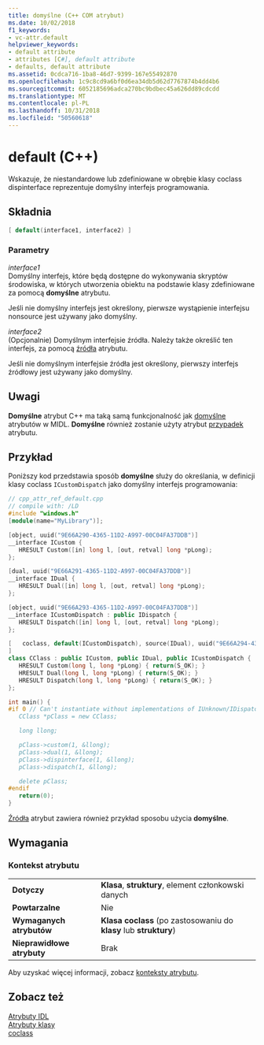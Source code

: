 ```yaml
---
title: domyślne (C++ COM atrybut)
ms.date: 10/02/2018
f1_keywords:
- vc-attr.default
helpviewer_keywords:
- default attribute
- attributes [C#], default attribute
- defaults, default attribute
ms.assetid: 0cdca716-1ba8-46d7-9399-167e55492870
ms.openlocfilehash: 1c9c8cd9a6bf0d6ea34db5d62d7767874b4dd4b6
ms.sourcegitcommit: 6052185696adca270bc9bdbec45a626dd89cdcdd
ms.translationtype: MT
ms.contentlocale: pl-PL
ms.lasthandoff: 10/31/2018
ms.locfileid: "50560618"
---
```

# <a name="default-c"></a>default (C++)

Wskazuje, że niestandardowe lub zdefiniowane w obrębie klasy coclass dispinterface reprezentuje domyślny interfejs programowania.

## <a name="syntax"></a>Składnia

```cpp
[ default(interface1, interface2) ]
```

### <a name="parameters"></a>Parametry

*interface1*<br/>
Domyślny interfejs, które będą dostępne do wykonywania skryptów środowiska, w których utworzenia obiektu na podstawie klasy zdefiniowane za pomocą **domyślne** atrybutu.

Jeśli nie domyślny interfejs jest określony, pierwsze wystąpienie interfejsu nonsource jest używany jako domyślny.

*interface2*<br/>
(Opcjonalnie) Domyślnym interfejsie źródła. Należy także określić ten interfejs, za pomocą [źródła](source-cpp.md) atrybutu.

Jeśli nie domyślnym interfejsie źródła jest określony, pierwszy interfejs źródłowy jest używany jako domyślny.

## <a name="remarks"></a>Uwagi

**Domyślne** atrybut C++ ma taką samą funkcjonalność jak [domyślne](/windows/desktop/Midl/default) atrybutów w MIDL. **Domyślne** również zostanie użyty atrybut [przypadek](case-cpp.md) atrybutu.

## <a name="example"></a>Przykład

Poniższy kod przedstawia sposób **domyślne** służy do określania, w definicji klasy coclass `ICustomDispatch` jako domyślny interfejs programowania:

```cpp
// cpp_attr_ref_default.cpp
// compile with: /LD
#include "windows.h"
[module(name="MyLibrary")];

[object, uuid("9E66A290-4365-11D2-A997-00C04FA37DDB")]
__interface ICustom {
   HRESULT Custom([in] long l, [out, retval] long *pLong);
};

[dual, uuid("9E66A291-4365-11D2-A997-00C04FA37DDB")]
__interface IDual {
   HRESULT Dual([in] long l, [out, retval] long *pLong);
};

[object, uuid("9E66A293-4365-11D2-A997-00C04FA37DDB")]
__interface ICustomDispatch : public IDispatch {
   HRESULT Dispatch([in] long l, [out, retval] long *pLong);
};

[   coclass, default(ICustomDispatch), source(IDual), uuid("9E66A294-4365-11D2-A997-00C04FA37DDB")
]
class CClass : public ICustom, public IDual, public ICustomDispatch {
   HRESULT Custom(long l, long *pLong) { return(S_OK); }
   HRESULT Dual(long l, long *pLong) { return(S_OK); }
   HRESULT Dispatch(long l, long *pLong) { return(S_OK); }
};

int main() {
#if 0 // Can't instantiate without implementations of IUnknown/IDispatch
   CClass *pClass = new CClass;

   long llong;

   pClass->custom(1, &llong);
   pClass->dual(1, &llong);
   pClass->dispinterface(1, &llong);
   pClass->dispatch(1, &llong);

   delete pClass;
#endif
   return(0);
}
```

[Źródła](source-cpp.md) atrybut zawiera również przykład sposobu użycia **domyślne**.

## <a name="requirements"></a>Wymagania

### <a name="attribute-context"></a>Kontekst atrybutu

|||
|-|-|
|**Dotyczy**|**Klasa**, **struktury**, element członkowski danych|
|**Powtarzalne**|Nie|
|**Wymaganych atrybutów**|**Klasa coclass** (po zastosowaniu do **klasy** lub **struktury**)|
|**Nieprawidłowe atrybuty**|Brak|

Aby uzyskać więcej informacji, zobacz [konteksty atrybutu](cpp-attributes-com-net.md#contexts).

## <a name="see-also"></a>Zobacz też

[Atrybuty IDL](idl-attributes.md)<br/>
[Atrybuty klasy](class-attributes.md)<br/>
[coclass](coclass.md)
